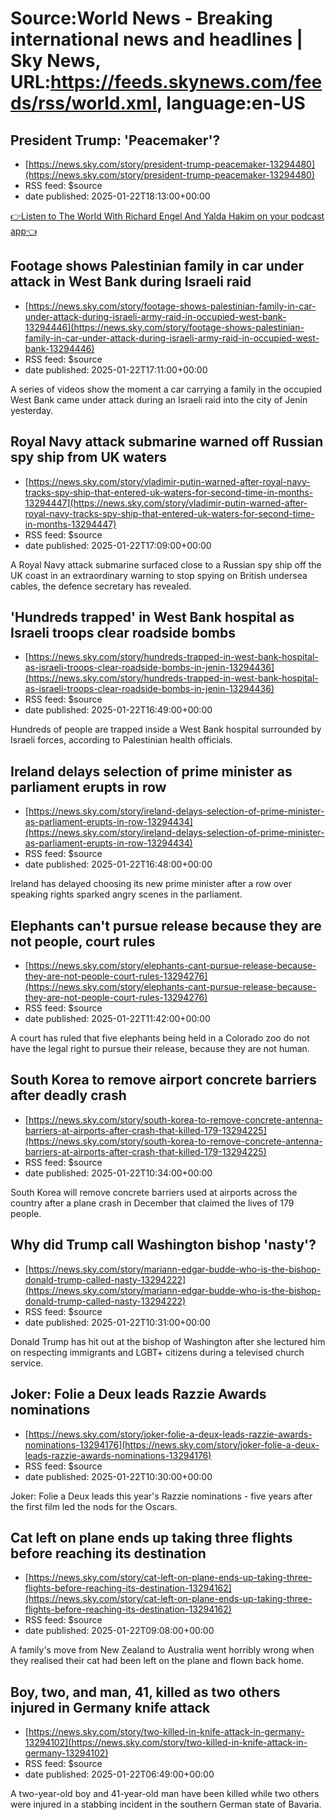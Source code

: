 # Source:World News - Breaking international news and headlines | Sky News, URL:https://feeds.skynews.com/feeds/rss/world.xml, language:en-US

## President Trump: 'Peacemaker'?
 - [https://news.sky.com/story/president-trump-peacemaker-13294480](https://news.sky.com/story/president-trump-peacemaker-13294480)
 - RSS feed: $source
 - date published: 2025-01-22T18:13:00+00:00

<a href=' https://podfollow.com/the-world-with-richard-and-yalda'>👉Listen to The World With Richard Engel And Yalda Hakim on your podcast app👈</a>

## Footage shows Palestinian family in car under attack in West Bank during Israeli raid
 - [https://news.sky.com/story/footage-shows-palestinian-family-in-car-under-attack-during-israeli-army-raid-in-occupied-west-bank-13294446](https://news.sky.com/story/footage-shows-palestinian-family-in-car-under-attack-during-israeli-army-raid-in-occupied-west-bank-13294446)
 - RSS feed: $source
 - date published: 2025-01-22T17:11:00+00:00

A series of videos show the moment a car carrying a family in the occupied West Bank came under attack during an Israeli raid into the city of Jenin yesterday.

## Royal Navy attack submarine warned off Russian spy ship from UK waters
 - [https://news.sky.com/story/vladimir-putin-warned-after-royal-navy-tracks-spy-ship-that-entered-uk-waters-for-second-time-in-months-13294447](https://news.sky.com/story/vladimir-putin-warned-after-royal-navy-tracks-spy-ship-that-entered-uk-waters-for-second-time-in-months-13294447)
 - RSS feed: $source
 - date published: 2025-01-22T17:09:00+00:00

A Royal Navy attack submarine surfaced close to a Russian spy ship off the UK coast in an extraordinary warning to stop spying on British undersea cables, the defence secretary has revealed.

## 'Hundreds trapped' in West Bank hospital as Israeli troops clear roadside bombs
 - [https://news.sky.com/story/hundreds-trapped-in-west-bank-hospital-as-israeli-troops-clear-roadside-bombs-in-jenin-13294436](https://news.sky.com/story/hundreds-trapped-in-west-bank-hospital-as-israeli-troops-clear-roadside-bombs-in-jenin-13294436)
 - RSS feed: $source
 - date published: 2025-01-22T16:49:00+00:00

Hundreds of people are trapped inside a West Bank hospital surrounded by Israeli forces, according to Palestinian health officials.

## Ireland delays selection of prime minister as parliament erupts in row
 - [https://news.sky.com/story/ireland-delays-selection-of-prime-minister-as-parliament-erupts-in-row-13294434](https://news.sky.com/story/ireland-delays-selection-of-prime-minister-as-parliament-erupts-in-row-13294434)
 - RSS feed: $source
 - date published: 2025-01-22T16:48:00+00:00

Ireland has delayed choosing its new prime minister after a row over speaking rights sparked angry scenes in the parliament.

## Elephants can't pursue release because they are not people, court rules
 - [https://news.sky.com/story/elephants-cant-pursue-release-because-they-are-not-people-court-rules-13294276](https://news.sky.com/story/elephants-cant-pursue-release-because-they-are-not-people-court-rules-13294276)
 - RSS feed: $source
 - date published: 2025-01-22T11:42:00+00:00

A court has ruled that five elephants being held in a Colorado zoo do not have the legal right to pursue their release, because they are not human.

## South Korea to remove airport concrete barriers after deadly crash
 - [https://news.sky.com/story/south-korea-to-remove-concrete-antenna-barriers-at-airports-after-crash-that-killed-179-13294225](https://news.sky.com/story/south-korea-to-remove-concrete-antenna-barriers-at-airports-after-crash-that-killed-179-13294225)
 - RSS feed: $source
 - date published: 2025-01-22T10:34:00+00:00

South Korea will remove concrete barriers used at airports across the country after a plane crash in December that claimed the lives of 179 people.

## Why did Trump call Washington bishop 'nasty'?
 - [https://news.sky.com/story/mariann-edgar-budde-who-is-the-bishop-donald-trump-called-nasty-13294222](https://news.sky.com/story/mariann-edgar-budde-who-is-the-bishop-donald-trump-called-nasty-13294222)
 - RSS feed: $source
 - date published: 2025-01-22T10:31:00+00:00

Donald Trump has hit out at the bishop of Washington after she lectured him on respecting immigrants and LGBT+ citizens during a televised church service.

## Joker: Folie a Deux leads Razzie Awards nominations
 - [https://news.sky.com/story/joker-folie-a-deux-leads-razzie-awards-nominations-13294176](https://news.sky.com/story/joker-folie-a-deux-leads-razzie-awards-nominations-13294176)
 - RSS feed: $source
 - date published: 2025-01-22T10:30:00+00:00

Joker: Folie a Deux leads this year's Razzie nominations - five years after the first film led the nods for the Oscars.

## Cat left on plane ends up taking three flights before reaching its destination
 - [https://news.sky.com/story/cat-left-on-plane-ends-up-taking-three-flights-before-reaching-its-destination-13294162](https://news.sky.com/story/cat-left-on-plane-ends-up-taking-three-flights-before-reaching-its-destination-13294162)
 - RSS feed: $source
 - date published: 2025-01-22T09:08:00+00:00

A family's move from New Zealand to Australia went horribly wrong when they realised their cat had been left on the plane and flown back home.

## Boy, two, and man, 41, killed as two others injured in Germany knife attack
 - [https://news.sky.com/story/two-killed-in-knife-attack-in-germany-13294102](https://news.sky.com/story/two-killed-in-knife-attack-in-germany-13294102)
 - RSS feed: $source
 - date published: 2025-01-22T06:49:00+00:00

A two-year-old boy and 41-year-old man have been killed while two others were injured in a stabbing incident in the southern German state of Bavaria.

